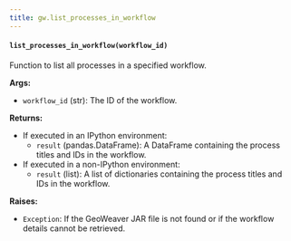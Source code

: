```yaml
---
title: gw.list_processes_in_workflow
---
```

#### `list_processes_in_workflow(workflow_id)`

Function to list all processes in a specified workflow.

**Args:**

- `workflow_id` (str): The ID of the workflow.

**Returns:**

- If executed in an IPython environment:
  - `result` (pandas.DataFrame): A DataFrame containing the process titles and IDs in the workflow.
- If executed in a non-IPython environment:
  - `result` (list): A list of dictionaries containing the process titles and IDs in the workflow.

**Raises:**

- `Exception`: If the GeoWeaver JAR file is not found or if the workflow details cannot be retrieved.

